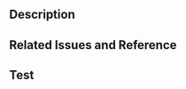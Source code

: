 ## Description
<!-- *Replace this paragraph with a description of what this PR is doing. If you're modifying existing behavior, describe the existing behavior, how this PR is changing it, and what motivated the change. -->

## Related Issues and Reference
<!-- please write related issues. for example, close #xx or part of #xx  -->

## Test
<!--Add Test when you add new func, if not reson is required.-->

<!--
## Checklist
Nothing Yet
-->
